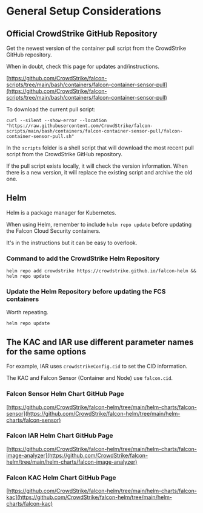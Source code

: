 # General Setup Considerations

## Official CrowdStrike GitHub Repository

Get the newest version of the container pull script from the CrowdStrike GitHub repository.  

When in doubt, check this page for updates and/instructions.

[https://github.com/CrowdStrike/falcon-scripts/tree/main/bash/containers/falcon-container-sensor-pull](https://github.com/CrowdStrike/falcon-scripts/tree/main/bash/containers/falcon-container-sensor-pull)

To download the current pull script:

```shell
curl --silent --show-error --location "https://raw.githubusercontent.com/CrowdStrike/falcon-scripts/main/bash/containers/falcon-container-sensor-pull/falcon-container-sensor-pull.sh"
```

In the `scripts` folder is a shell script that will download the most recent pull script from the CrowdStrike GitHub repository.

If the pull script exists locally, it will check the version information.  When there is a new version, it will replace the existing script and archive the old one.

## Helm 

Helm is a package manager for Kubernetes. 

When using Helm, remember to include `helm repo update` before updating the Falcon Cloud Security containers.

It's in the instructions but it can be easy to overlook.

### Command to add the CrowdStrike Helm Repository

```shell
helm repo add crowdstrike https://crowdstrike.github.io/falcon-helm && helm repo update
```

### Update the Helm Repository before updating the FCS containers

Worth repeating.

```shell
helm repo update
```

## The KAC and IAR use different parameter names for the same options

For example, IAR uses `crowdstrikeConfig.cid` to set the CID information.

The KAC and Falcon Sensor (Container and Node) use `falcon.cid`.

### Falcon Sensor Helm Chart GitHub Page

[https://github.com/CrowdStrike/falcon-helm/tree/main/helm-charts/falcon-sensor](https://github.com/CrowdStrike/falcon-helm/tree/main/helm-charts/falcon-sensor)

### Falcon IAR Helm Chart GitHub Page

[https://github.com/CrowdStrike/falcon-helm/tree/main/helm-charts/falcon-image-analyzer](https://github.com/CrowdStrike/falcon-helm/tree/main/helm-charts/falcon-image-analyzer)

### Falcon KAC Helm Chart GitHub Page

[https://github.com/CrowdStrike/falcon-helm/tree/main/helm-charts/falcon-kac](https://github.com/CrowdStrike/falcon-helm/tree/main/helm-charts/falcon-kac)
